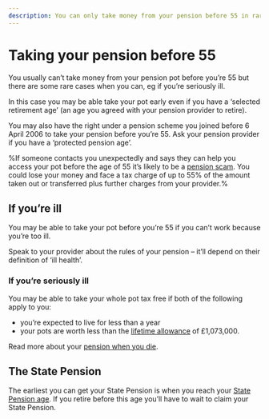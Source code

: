 ```yaml
---
description: You can only take money from your pension before 55 in rare cases, eg when you’re seriously ill. 
---
```


# Taking your pension before 55

You usually can’t take money from your pension pot before you’re 55 but there are some rare cases when you can, eg if you’re seriously ill. 

In this case you may be able take your pot early even if you have a ‘selected retirement age’ (an age you agreed with your pension provider to retire).

You may also have the right under a pension scheme you joined before 6 April 2006 to take your pension before you’re 55. Ask your pension provider if you have a ‘protected pension age’.

%If someone contacts you unexpectedly and says they can help you access your pot before the age of 55 it’s likely to be a [pension scam](/en/scams). You could lose your money and face a tax charge of up to 55% of the amount taken out or transferred plus further charges from your provider.%

## If you’re ill

You may be able to take your pot before you’re 55 if you can’t work because you’re too ill.

Speak to your provider about the rules of your pension – it’ll depend on their definition of ‘ill health’.

### If you’re seriously ill

You may be able to take your whole pot tax free if both of the following apply to you:

- you’re expected to live for less than a year
- your pots are worth less than the [lifetime allowance](https://www.gov.uk/tax-on-your-private-pension/lifetime-allowance) of £1,073,000.

Read more about your [pension when you die](/en/when-you-die).

## The State Pension

The earliest you can get your State Pension is when you reach your [State Pension age](https://www.gov.uk/calculate-state-pension/y/age). 
If you retire before this age you’ll have to wait to claim your State Pension.

